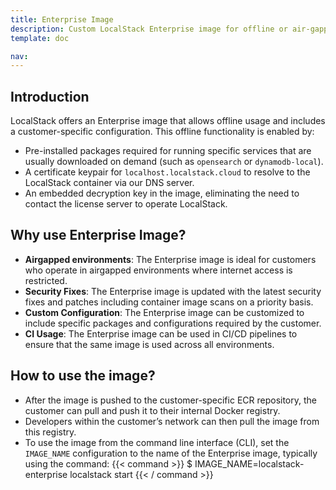 ```yaml
---
title: Enterprise Image
description: Custom LocalStack Enterprise image for offline or air-gapped environments with preferred configurations and packages.
template: doc

nav: 
---
```


## Introduction

LocalStack offers an Enterprise image that allows offline usage and includes a customer-specific configuration.
This offline functionality is enabled by:

- Pre-installed packages required for running specific services that are usually downloaded on demand (such as `opensearch` or `dynamodb-local`).
- A certificate keypair for `localhost.localstack.cloud` to resolve to the LocalStack container via our DNS server.
- An embedded decryption key in the image, eliminating the need to contact the license server to operate LocalStack.

## Why use Enterprise Image?

- **Airgapped environments**: The Enterprise image is ideal for customers who operate in airgapped environments where internet access is restricted.
- **Security Fixes**: The Enterprise image is updated with the latest security fixes and patches including container image scans on a priority basis.
- **Custom Configuration**: The Enterprise image can be customized to include specific packages and configurations required by the customer.
- **CI Usage**: The Enterprise image can be used in CI/CD pipelines to ensure that the same image is used across all environments.

## How to use the image?

- After the image is pushed to the customer-specific ECR repository, the customer can pull and push it to their internal Docker registry.
- Developers within the customer’s network can then pull the image from this registry.
- To use the image from the command line interface (CLI), set the `IMAGE_NAME` configuration to the name of the Enterprise image, typically using the command:
    {{< command >}}
    $ IMAGE_NAME=localstack-enterprise localstack start
    {{< / command >}}